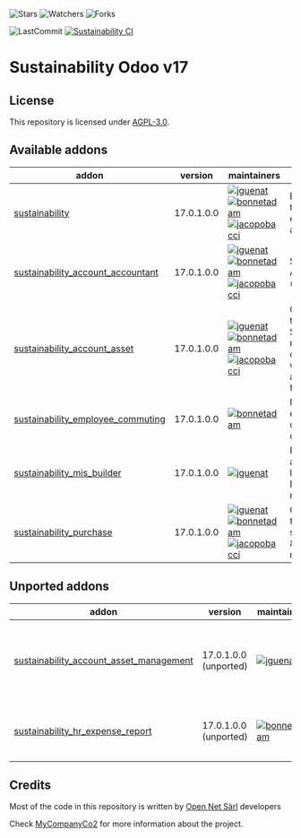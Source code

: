 ![Stars](https://img.shields.io/github/stars/sustainability-suite/sustainability-odoo?style=social)
![Watchers](https://img.shields.io/github/watchers/sustainability-suite/sustainability-odoo?style=social)
![Forks](https://img.shields.io/github/forks/sustainability-suite/sustainability-odoo?style=social)

![LastCommit](https://img.shields.io/github/last-commit/sustainability-suite/sustainability-odoo?color=green)
[![Sustainability CI](https://github.com/sustainability-suite/sustainability-odoo/actions/workflows/ci.yaml/badge.svg)](https://github.com/sustainability-suite/sustainability-odoo/actions/workflows/ci.yaml)


# Sustainability Odoo v17

## License

This repository is licensed under [AGPL-3.0](LICENSE).


<!-- prettier-ignore-start -->
[//]: # (addons)

Available addons
----------------
addon | version | maintainers | summary
--- | --- | --- | ---
[sustainability](sustainability/) | 17.0.1.0.0 | [![jguenat](https://github.com/jguenat.png?size=30px)](https://github.com/jguenat) [![bonnetadam](https://github.com/bonnetadam.png?size=30px)](https://github.com/bonnetadam) [![jacopobacci](https://github.com/jacopobacci.png?size=30px)](https://github.com/jacopobacci) | Base module to track CO2 equivalent in accounting
[sustainability_account_accountant](sustainability_account_accountant/) | 17.0.1.0.0 | [![jguenat](https://github.com/jguenat.png?size=30px)](https://github.com/jguenat) [![bonnetadam](https://github.com/bonnetadam.png?size=30px)](https://github.com/bonnetadam) [![jacopobacci](https://github.com/jacopobacci.png?size=30px)](https://github.com/jacopobacci) | Sustainability Accounting (enterprise)
[sustainability_account_asset](sustainability_account_asset/) | 17.0.1.0.0 | [![jguenat](https://github.com/jguenat.png?size=30px)](https://github.com/jguenat) [![bonnetadam](https://github.com/bonnetadam.png?size=30px)](https://github.com/bonnetadam) [![jacopobacci](https://github.com/jacopobacci.png?size=30px)](https://github.com/jacopobacci) | Glue module to make Sustainability module compatible with account_asset from Odoo
[sustainability_employee_commuting](sustainability_employee_commuting/) | 17.0.1.0.0 | [![bonnetadam](https://github.com/bonnetadam.png?size=30px)](https://github.com/bonnetadam) | Module for employee commuting co2
[sustainability_mis_builder](sustainability_mis_builder/) | 17.0.1.0.0 | [![jguenat](https://github.com/jguenat.png?size=30px)](https://github.com/jguenat) | Provide CO2e accounting lines data for MIS builder reports
[sustainability_purchase](sustainability_purchase/) | 17.0.1.0.0 | [![jguenat](https://github.com/jguenat.png?size=30px)](https://github.com/jguenat) [![bonnetadam](https://github.com/bonnetadam.png?size=30px)](https://github.com/bonnetadam) [![jacopobacci](https://github.com/jacopobacci.png?size=30px)](https://github.com/jacopobacci) | Glue module for sustainability & purchase modules


Unported addons
---------------
addon | version | maintainers | summary
--- | --- | --- | ---
[sustainability_account_asset_management](sustainability_account_asset_management/) | 17.0.1.0.0 (unported) | [![jguenat](https://github.com/jguenat.png?size=30px)](https://github.com/jguenat) | Glue module to make co2 module compatible with assets management from OCA
[sustainability_hr_expense_report](sustainability_hr_expense_report/) | 17.0.1.0.0 (unported) | [![bonnetadam](https://github.com/bonnetadam.png?size=30px)](https://github.com/bonnetadam) | Provide CO2 accounting data for expense reports

[//]: # (end addons)
<!-- prettier-ignore-end -->

## Credits

Most of the code in this repository is written by [Open Net Sàrl](https://www.open-net.ch/) developers

Check [MyCompanyCo2](https://www.mycompanyco2.ch/) for more information about the project.

